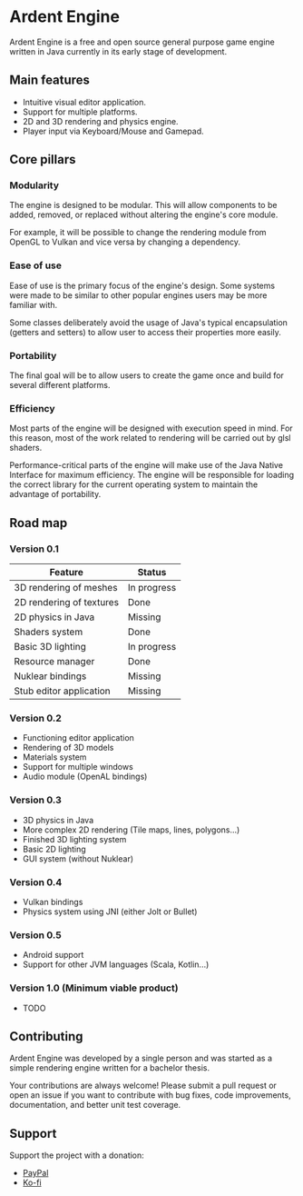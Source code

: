 # Ardent Engine

Ardent Engine is a free and open source general purpose game engine written in Java currently in its early stage of development.

## Main features

* Intuitive visual editor application.
* Support for multiple platforms.
* 2D and 3D rendering and physics engine.
* Player input via Keyboard/Mouse and Gamepad.

## Core pillars

### Modularity

The engine is designed to be modular.
This will allow components to be added, removed, or replaced without altering the engine's core module.

For example, it will be possible to change the rendering module from OpenGL to Vulkan and vice versa by changing a dependency.

### Ease of use

Ease of use is the primary focus of the engine's design.
Some systems were made to be similar to other popular engines users may be more familiar with.

Some classes deliberately avoid the usage of Java's typical encapsulation (getters and setters) to allow user to access their properties more easily.

### Portability

The final goal will be to allow users to create the game once and build for several different platforms.

### Efficiency

Most parts of the engine will be designed with execution speed in mind.
For this reason, most of the work related to rendering will be carried out by glsl shaders.

Performance-critical parts of the engine will make use of the Java Native Interface for maximum efficiency.
The engine will be responsible for loading the correct library for the current operating system to maintain the advantage of portability.

## Road map

### Version 0.1

| Feature                  | Status      |
|--------------------------|-------------|
| 3D rendering of meshes   | In progress |
| 2D rendering of textures | Done        |
| 2D physics in Java       | Missing     |
| Shaders system           | Done        |
| Basic 3D lighting        | In progress |
| Resource manager         | Done        |
| Nuklear bindings         | Missing     |
| Stub editor application  | Missing     |

### Version 0.2

* Functioning editor application
* Rendering of 3D models
* Materials system
* Support for multiple windows
* Audio module (OpenAL bindings)

### Version 0.3

* 3D physics in Java
* More complex 2D rendering (Tile maps, lines, polygons...)
* Finished 3D lighting system
* Basic 2D lighting
* GUI system (without Nuklear)

### Version 0.4

* Vulkan bindings
* Physics system using JNI (either Jolt or Bullet)

### Version 0.5

* Android support
* Support for other JVM languages (Scala, Kotlin...)

### Version 1.0 (Minimum viable product)

* TODO

## Contributing

Ardent Engine was developed by a single person and was started as a simple rendering engine written for a bachelor thesis.

Your contributions are always welcome!
Please submit a pull request or open an issue if you want to contribute with bug  fixes, code improvements, documentation, and better unit test coverage.

## Support

Support the project with a donation:

* [PayPal](https://paypal.me/hexagonnico)
* [Ko-fi](https://ko-fi.com/HexagonNico)